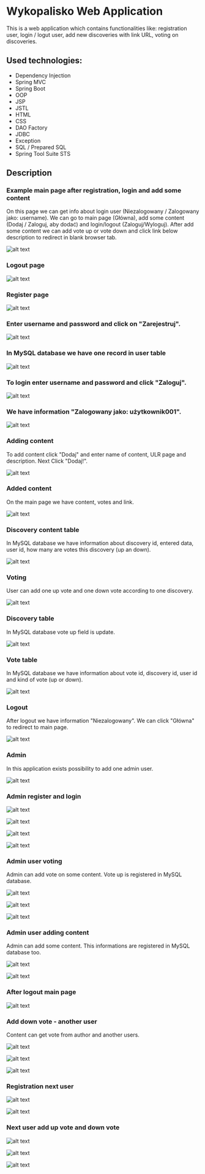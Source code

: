 # **Wykopalisko Web Application**

This is a web application which contains functionalities like: registration user, login / logut user, add new discoveries with link URL, voting on discoveries.

## Used technologies:
* Dependency Injection
* Spring MVC
* Spring Boot
* OOP
* JSP
* JSTL
* HTML
* CSS
* DAO Factory
* JDBC
* Exception
* SQL / Prepared SQL
* Spring Tool Suite STS

## Description

### Example main page after registration, login and add some content

On this page we can get info about login user (Niezalogowany / Zalogowany jako: username). We can go to main page (Główna), add some content (Dodaj / Zaloguj, aby dodać) and login/logout (Zaloguj/Wyloguj).
After add some content we can add vote up or vote down and click link below description to redirect in blank browser tab.

![alt text](/.readmeimages/image20.jpg)

### Logout page

![alt text](/.readmeimages/image21.jpg)

### Register page

![alt text](/.readmeimages/image22.jpg)

### Enter username and password and click on "Zarejestruj".

![alt text](/.readmeimages/image23.jpg)

### In MySQL database we have one record in user table

![alt text](/.readmeimages/image24.jpg)

### To login enter username and password and click "Zaloguj".

![alt text](/.readmeimages/image25.jpg)

### We have information "Zalogowany jako: użytkownik001".

![alt text](/.readmeimages/image26.jpg)

### Adding content

To add content click "Dodaj" and enter name of content, ULR page and description. Next Click "Dodaj!".

![alt text](/.readmeimages/image27.jpg)

### Added content

On the main page we have content, votes and link.

![alt text](/.readmeimages/image28.jpg)

### Discovery content table

In MySQL database we have information about discovery id, entered data, user id, how many are votes this discovery (up an down).

![alt text](/.readmeimages/image29.jpg)

### Voting

User can add one up vote and one down vote according to one discovery.

![alt text](/.readmeimages/image30.jpg)

### Discovery table

In MySQL database vote up field is update.

![alt text](/.readmeimages/image31.jpg)

### Vote table

In MySQL database we have information about vote id, discovery id, user id and kind of vote (up or down).

![alt text](/.readmeimages/image32.jpg)

### Logout

After logout we have information "Niezalogowany". We can click "Główna" to redirect to main page.

![alt text](/.readmeimages/image33.jpg)

### Admin

In this application exists possibility to add one admin user.

![alt text](/.readmeimages/image34.jpg)

### Admin register and login

![alt text](/.readmeimages/image35.jpg)

![alt text](/.readmeimages/image36.jpg)

![alt text](/.readmeimages/image37.jpg)

![alt text](/.readmeimages/image38.jpg)

### Admin user voting

Admin can add vote on some content. Vote up is registered in MySQL database.

![alt text](/.readmeimages/image39.jpg)

![alt text](/.readmeimages/image40.jpg)

![alt text](/.readmeimages/image41.jpg)

### Admin user adding content

Admin can add some content. This informations are registered in MySQL database too.

![alt text](/.readmeimages/image42.jpg)

![alt text](/.readmeimages/image43.jpg)

### After logout main page

![alt text](/.readmeimages/image44.jpg)

### Add down vote - another user

Content can get vote from author and another users.

![alt text](/.readmeimages/image45.jpg)

![alt text](/.readmeimages/image46.jpg)

![alt text](/.readmeimages/image47.jpg)

### Registration next user

![alt text](/.readmeimages/image48.jpg)

![alt text](/.readmeimages/image49.jpg)

### Next user add up vote and down vote

![alt text](/.readmeimages/image50.jpg)

![alt text](/.readmeimages/image51.jpg)

![alt text](/.readmeimages/image52.jpg)